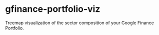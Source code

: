 # gfinance-portfolio-viz
Treemap visualization of the sector composition of your Google Finance Portfolio.
